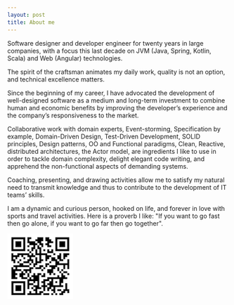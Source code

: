 ```yaml
---
layout: post
title: About me
---
```


Software designer and developer engineer for twenty years in large companies, with a focus this last decade on JVM (Java, Spring, Kotlin, Scala) and Web (Angular) technologies.

The spirit of the craftsman animates my daily work, quality is not an option, and technical excellence matters.

Since the beginning of my career, I have advocated the development of well-designed software as a medium and long-term investment to combine human and economic benefits by improving the developer’s experience and the company’s responsiveness to the market.

Collaborative work with domain experts, Event-storming, Specification by example, Domain-Driven Design, Test-Driven Development, SOLID principles, Design patterns, OO and Functional paradigms, Clean, Reactive, distributed architectures, the Actor model, are ingredients I like to use in order to tackle domain complexity, delight elegant code writing, and apprehend the non-functional aspects of demanding systems.

Coaching, presenting, and drawing activities allow me to satisfy my natural need to transmit knowledge and thus to contribute to the development of IT teams’ skills.

I am a dynamic and curious person, hooked on life, and forever in love with sports and travel activities. Here is a proverb I like: "If you want to go fast then go alone, if you want to go far then go together".

![](/public/qr-code.png)